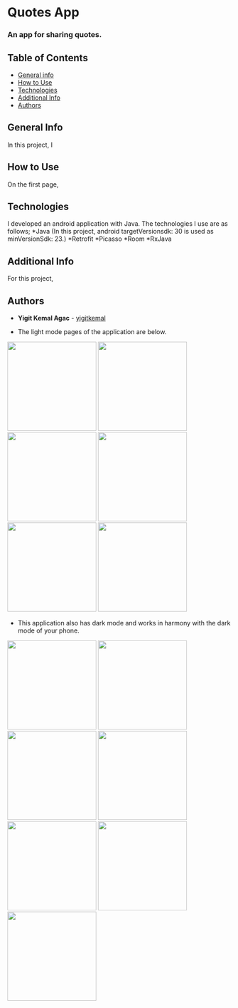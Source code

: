 
# Quotes App
### An app for sharing quotes.

## Table of Contents
* [General info](#general-info)
* [How to Use](#how-to-use)
* [Technologies](#technologies)
* [Additional Info](#additional_info)
* [Authors](#Authors)

## General Info
In this project, I

## How to Use
On the first page, 

## Technologies
I developed an android application with Java. The technologies I use are as follows;
*Java (In this project, android targetVersionsdk: 30 is used as minVersionSdk: 23.) 
*Retrofit
*Picasso
*Room
*RxJava

## Additional Info
For this project, 

## Authors
* **Yigit Kemal Agac** - [yigitkemal](https://github.com/yigitkemal)


* The light mode pages of the application are below.

<img src="https://thetreemedia.com/wp-content/uploads/2021/11/Screenshot_20211111-143618_Edebi-Szler.jpg" width="200"/> <img src="https://thetreemedia.com/wp-content/uploads/2021/11/Screenshot_20211111-143611_Edebi-Szler.jpg" width="200"/> <img src="https://thetreemedia.com/wp-content/uploads/2021/11/Screenshot_20211111-143731_Edebi-Szler.jpg" width="200"/> <img src="https://thetreemedia.com/wp-content/uploads/2021/11/Screenshot_20211111-143623_Edebi-Szler.jpg" width="200"/> <img src="https://thetreemedia.com/wp-content/uploads/2021/11/Screenshot_20211111-143634_Edebi-Szler-1.jpg" width="200"/> <img src="https://thetreemedia.com/wp-content/uploads/2021/11/Screenshot_20211111-143643_Android-System-1.jpg" width="200"/>


* This application also has dark mode and works in harmony with the dark mode of your phone.

<img src="https://thetreemedia.com/wp-content/uploads/2021/11/Screenshot_20211111-143255_Edebi-Szler.jpg" width="200"/> <img src="https://thetreemedia.com/wp-content/uploads/2021/11/Screenshot_20211111-143303_Edebi-Szler.jpg" width="200"/> <img src="https://thetreemedia.com/wp-content/uploads/2021/11/Screenshot_20211111-143315_Edebi-Szler.jpg" width="200"/> <img src="https://thetreemedia.com/wp-content/uploads/2021/11/Screenshot_20211111-143357_Edebi-Szler.jpg" width="200"/> 
<img src="https://thetreemedia.com/wp-content/uploads/2021/11/Screenshot_20211111-143412_Edebi-Szler.jpg" width="200"/> 
<img src="https://thetreemedia.com/wp-content/uploads/2021/11/Screenshot_20211111-143323_Edebi-Szler.jpg" width="200"/> <img src="https://thetreemedia.com/wp-content/uploads/2021/11/Screenshot_20211111-143433_Android-System.jpg" width="200"/>




